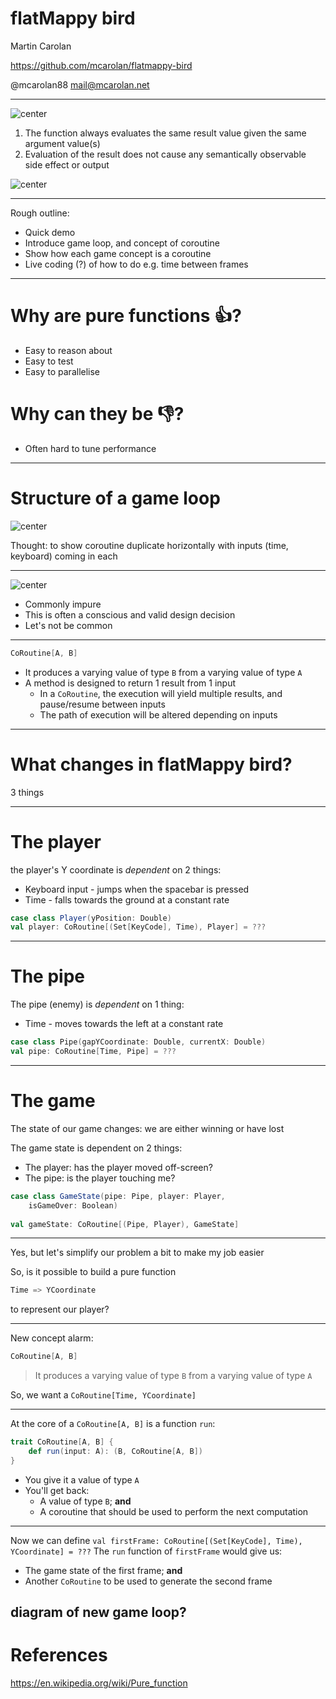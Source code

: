 flatMappy bird
===

Martin Carolan

https://github.com/mcarolan/flatmappy-bird

@mcarolan88
mail@mcarolan.net

---

![center](images/PureFunction.png)

1. The function always evaluates the same result value given the same argument value(s)
2. Evaluation of the result does not cause any semantically observable side effect or output

![center](images/ImPureFunction.png)

---
Rough outline:
* Quick demo
* Introduce game loop, and concept of coroutine
* Show how each game concept is a coroutine
* Live coding (?) of how to do e.g. time between frames

---

Why are pure functions &#x1f44d;?
===

+ Easy to reason about
+ Easy to test
+ Easy to parallelise

Why can they be &#x1f44e;?
===

- Often hard to tune performance

---

Structure of a game loop
===
![center](images/GameLoop.png)

Thought: to show coroutine duplicate horizontally with inputs (time, keyboard) coming in each

---

![center](images/GameLoop.png)

* Commonly impure
* This is often a conscious and valid design decision
* Let's not be common
---

```scala
CoRoutine[A, B]
```
* It produces a varying value of type `B` from a varying value of type `A`
* A method is designed to return 1 result from 1 input
 	* In a `CoRoutine`, the execution will yield multiple results, and pause/resume between inputs
 	* The path of execution will be altered depending on inputs

---

What changes in flatMappy bird?
===
3 things


---

The player
===


the player's Y coordinate is *dependent* on 2 things:

* Keyboard input - jumps when the spacebar is pressed
* Time - falls towards the ground at a constant rate

```scala
case class Player(yPosition: Double)
val player: CoRoutine[(Set[KeyCode], Time), Player] = ???
```

---

The pipe
===
The pipe (enemy) is *dependent* on 1 thing:


* Time - moves towards the left at a constant rate

```scala
case class Pipe(gapYCoordinate: Double, currentX: Double)
val pipe: CoRoutine[Time, Pipe] = ???
```
---

The game
===

The state of our game changes: we are either winning or have lost

The game state is dependent on 2 things:
* The player: has the player moved off-screen?
* The pipe: is the player touching me?

```scala
case class GameState(pipe: Pipe, player: Player, 
    isGameOver: Boolean)
    
val gameState: CoRoutine[(Pipe, Player), GameState]
```

---

Yes, but let's simplify our problem a bit to make my job easier

So, is it possible to build a pure function
```scala
Time => YCoordinate
```
to represent our player?

---

New concept alarm:
```scala
CoRoutine[A, B]
```
> It produces a varying value of type `B` from a varying value of type `A`

So, we want a `CoRoutine[Time, YCoordinate]`

---

At the core of a `CoRoutine[A, B]` is a function `run`:

```scala
trait CoRoutine[A, B] {
    def run(input: A): (B, CoRoutine[A, B])
}
```

* You give it a value of type `A`
* You'll get back:
	* A value of type `B`; **and**
	* A coroutine that should be used to perform the next computation
---

Now we can define
`val firstFrame: CoRoutine[(Set[KeyCode], Time), YCoordinate] = ???` 
The `run` function of `firstFrame` would give us:
* The game state of the first frame; **and**
* Another `CoRoutine` to be used to generate the second frame

diagram of new game loop?
---
References
===
https://en.wikipedia.org/wiki/Pure_function
